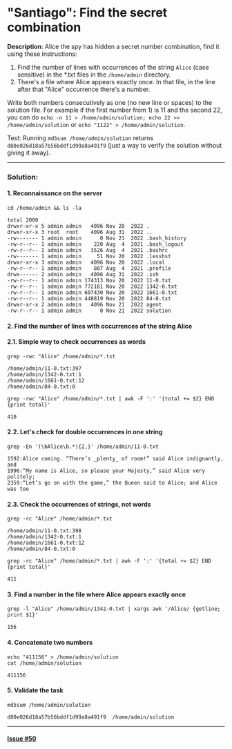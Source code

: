 # "Santiago": Find the secret combination

**Description**: Alice the spy has hidden a secret number combination, find it using these instructions:  
1) Find the number of lines with occurrences of the string `Alice` (case sensitive) in the *.txt files in the `/home/admin` directory.  
2) There's a file where Alice appears exactly once. In that file, in the line after that "Alice" occurrence there's a number.  

Write both numbers consecutively as one (no new line or spaces) to the solution file. For example if the first number from 1) is 11 and the second 22, you can do `echo -n 11 > /home/admin/solution; echo 22 >> /home/admin/solution` or `echo "1122" > /home/admin/solution`.  

Test: Running `md5sum /home/admin/solution` returns `d80e026d18a57b56bddf1d99a8a491f9` (just a way to verify the solution without giving it away).  

---

### Solution:
#### 1. Reconnaissance on the server
`cd /home/admin && ls -la`
```console
total 2000
drwxr-xr-x 5 admin admin   4096 Nov 20  2022 .
drwxr-xr-x 3 root  root    4096 Aug 31  2022 ..
-rw------- 1 admin admin      0 Nov 21  2022 .bash_history
-rw-r--r-- 1 admin admin    220 Aug  4  2021 .bash_logout
-rw-r--r-- 1 admin admin   3526 Aug  4  2021 .bashrc
-rw------- 1 admin admin     51 Nov 20  2022 .lesshst
drwxr-xr-x 3 admin admin   4096 Nov 20  2022 .local
-rw-r--r-- 1 admin admin    807 Aug  4  2021 .profile
drwx------ 2 admin admin   4096 Aug 31  2022 .ssh
-rw-r--r-- 1 admin admin 174313 Nov 20  2022 11-0.txt
-rw-r--r-- 1 admin admin 772181 Nov 20  2022 1342-0.txt
-rw-r--r-- 1 admin admin 607430 Nov 20  2022 1661-0.txt
-rw-r--r-- 1 admin admin 448819 Nov 20  2022 84-0.txt
drwxr-xr-x 2 admin admin   4096 Nov 21  2022 agent
-rw-r--r-- 1 admin admin      0 Nov 21  2022 solution
```

#### 2. Find the number of lines with occurrences of the string Alice
#### 2.1. Simple way to check occurrences as words
`grep -rwc "Alice" /home/admin/*.txt`  
```console
/home/admin/11-0.txt:397
/home/admin/1342-0.txt:1
/home/admin/1661-0.txt:12
/home/admin/84-0.txt:0
```
`grep -rwc "Alice" /home/admin/*.txt | awk -F ':' '{total += $2} END {print total}'`
```console
410
```

#### 2.2. Let's check for double occurrences in one string
`grep -En '(\bAlice\b.*){2,}' /home/admin/11-0.txt`  
```console
1592:Alice coming. “There’s _plenty_ of room!” said Alice indignantly, and
1996:“My name is Alice, so please your Majesty,” said Alice very politely;
2359:“Let’s go on with the game,” the Queen said to Alice; and Alice was too
```

#### 2.3. Сheck the occurrences of strings, not words
`grep -rc "Alice" /home/admin/*.txt`  
```console
/home/admin/11-0.txt:398
/home/admin/1342-0.txt:1
/home/admin/1661-0.txt:12
/home/admin/84-0.txt:0
```
`grep -rc "Alice" /home/admin/*.txt | awk -F ':' '{total += $2} END {print total}'`  
```console
411
```

#### 3. Find a number in the file where Alice appears exactly once
`grep -l "Alice" /home/admin/1342-0.txt | xargs awk '/Alice/ {getline; print $1}'`  
```console
156
```

#### 4. Concatenate two numbers
`echo "411156" > /home/admin/solution`  
`cat /home/admin/solution`
```console
411156
```

#### 5. Validate the task
`md5sum /home/admin/solution`  
```console
d80e026d18a57b56bddf1d99a8a491f9  /home/admin/solution
```

---
#### [Issue #50](https://github.com/fduran/sadservers/issues/50)

